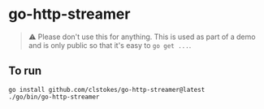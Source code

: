 # go-http-streamer

> :warning: Please don't use this for anything.
This is used as part of a demo and is only public so that it's easy to `go get ...`.

## To run

```shell
go install github.com/clstokes/go-http-streamer@latest
./go/bin/go-http-streamer
```
